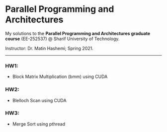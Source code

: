 # Parallel Programming and Architectures

My solutions to the **Parallel Programming and Architectures graduate course** (EE-252537) @ Sharif University of Technology.

Instructor: Dr. Matin Hashemi; Spring 2021.

---

### HW1:
* Block Matrix Multiplication (bmm) using CUDA

### HW2:
* Blelloch Scan using CUDA

### HW3:
* Merge Sort using pthread
